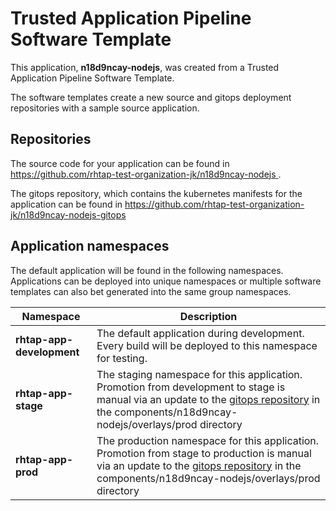 # Trusted Application Pipeline Software Template

This application, **n18d9ncay-nodejs**, was created from a Trusted Application Pipeline Software Template.

The software templates create a new source and gitops deployment repositories with a sample source application. 

## Repositories

The source code for your application can be found in [https://github.com/rhtap-test-organization-jk/n18d9ncay-nodejs ](https://github.com/rhtap-test-organization-jk/n18d9ncay-nodejs ).
 
The gitops repository, which contains the kubernetes manifests for the application can be found in 
[https://github.com/rhtap-test-organization-jk/n18d9ncay-nodejs-gitops ](https://github.com/rhtap-test-organization-jk/n18d9ncay-nodejs-gitops ) 

## Application namespaces 

The default application will be found in the following namespaces. Applications can be deployed into unique namespaces or multiple software templates can also bet generated into the same group namespaces.  

|  Namespace   |  Description   |  
| -------- | -------- |   
| **rhtap-app-development** | The default application during development. Every build will be deployed to this namespace for testing. | 
| **rhtap-app-stage** | The staging namespace for this application. Promotion from development to stage is manual via an update to the [gitops repository](https://github.com/rhtap-test-organization-jk/n18d9ncay-nodejs-gitops ) in the components/n18d9ncay-nodejs/overlays/prod directory |  
| **rhtap-app-prod** | The production namespace for this application. Promotion from stage to production is manual via an update to the [gitops repository](https://github.com/rhtap-test-organization-jk/n18d9ncay-nodejs-gitops ) in the components/n18d9ncay-nodejs/overlays/prod directory | 